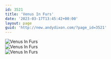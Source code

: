 ```yaml
---
id: 3521
title: 'Venus In Furs'
date: '2023-03-17T13:45:42+00:00'
layout: page
guid: 'http://new.andydixon.com/?page_id=3521'
---
```


![Venus In Furs](https://i0.wp.com/assets.g8x2.ldn.idrivee2-23.com/posters/Venus%20In%20Furs%2001.jpg?w=1200&ssl=1 "Venus In Furs")  
![Venus In Furs](https://i0.wp.com/assets.g8x2.ldn.idrivee2-23.com/posters/Venus%20In%20Furs%2002.jpg?w=1200&ssl=1 "Venus In Furs")  
![Venus In Furs](https://i0.wp.com/assets.g8x2.ldn.idrivee2-23.com/posters/Venus%20In%20Furs%2003.jpg?w=1200&ssl=1 "Venus In Furs")